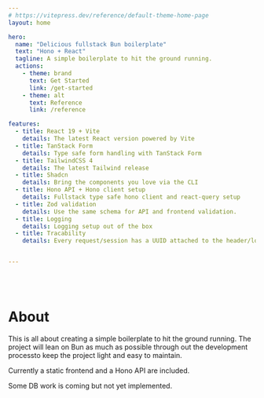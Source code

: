 ```yaml
---
# https://vitepress.dev/reference/default-theme-home-page
layout: home

hero:
  name: "Delicious fullstack Bun boilerplate"
  text: "Hono + React"
  tagline: A simple boilerplate to hit the ground running.
  actions:
    - theme: brand
      text: Get Started
      link: /get-started
    - theme: alt
      text: Reference
      link: /reference

features:
  - title: React 19 + Vite
    details: The latest React version powered by Vite
  - title: TanStack Form
    details: Type safe form handling with TanStack Form
  - title: TailwindCSS 4
    details: The latest Tailwind release
  - title: Shadcn
    details: Bring the components you love via the CLI
  - title: Hono API + Hono client setup
    details: Fullstack type safe hono client and react-query setup
  - title: Zod validation
    details: Use the same schema for API and frontend validation.
  - title: Logging
    details: Logging setup out of the box
  - title: Tracability
    details: Every request/session has a UUID attached to the header/logger.


---
```


<br /><br />

# About

This is all about creating a simple boilerplate to hit the ground running.
The project will lean on Bun as much as possible through out the development processto keep the project light and easy to maintain.

Currently a static frontend and a Hono API are included.

Some DB work is coming but not yet implemented.

